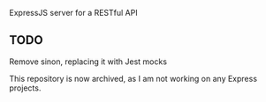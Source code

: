 ExpressJS server for a RESTful API

## TODO ##

Remove sinon, replacing it with Jest mocks

This repository is now archived, as I am not working on any Express projects.

